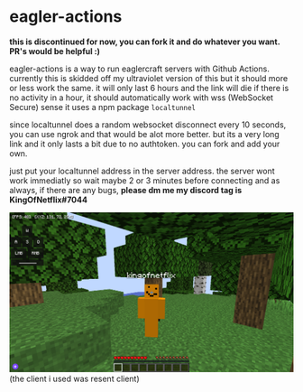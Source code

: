 # eagler-actions

**this is discontinued for now, you can fork it and do whatever you want. PR's would be helpful :)**

eagler-actions is a way to run eaglercraft servers with Github Actions. currently this is skidded off my ultraviolet version of this but it should more or less work the same. it will only last 6 hours and the link will die if there is no activity in a hour, it should automatically work with wss (WebSocket Secure) sense it uses a npm package ```localtunnel```

since localtunnel does a random websocket disconnect every 10 seconds, you can use ngrok and that would be alot more better. but its a very long link and it only lasts a bit due to no authtoken. you can fork and add your own.

just put your localtunnel address in the server address. the server wont work immediatly so wait maybe 2 or 3 minutes before connecting and as always, if there are any bugs, **please dm me my discord tag is KingOfNetflix#7044**

![working](https://github.com/kingofnetflix/eagler-actions/blob/main/images/working.png?raw=true)
(the client i used was resent client)
